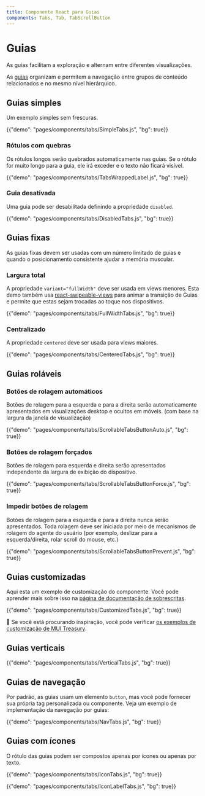 ```yaml
---
title: Componente React para Guias
components: Tabs, Tab, TabScrollButton
---
```


# Guias

<p class="description">As guias facilitam a exploração e alternam entre diferentes visualizações.</p>

As [guias](https://material.io/design/components/tabs.html) organizam e permitem a navegação entre grupos de conteúdo relacionados e no mesmo nível hierárquico.

## Guias simples

Um exemplo simples sem frescuras.

{{"demo": "pages/components/tabs/SimpleTabs.js", "bg": true}}

### Rótulos com quebras

Os rótulos longos serão quebrados automaticamente nas guias. Se o rótulo for muito longo para a guia, ele irá exceder e o texto não ficará visível.

{{"demo": "pages/components/tabs/TabsWrappedLabel.js", "bg": true}}

### Guia desativada

Uma guia pode ser desabilitada definindo a propriedade `disabled`.

{{"demo": "pages/components/tabs/DisabledTabs.js", "bg": true}}

## Guias fixas

As guias fixas devem ser usadas com um número limitado de guias e quando o posicionamento consistente ajudar a memória muscular.

### Largura total

A propriedade `variant="fullWidth"` deve ser usada em views menores. Esta demo também usa [react-swipeable-views](https://github.com/oliviertassinari/react-swipeable-views) para animar a transição de Guias e permite que estas sejam trocadas ao toque nos dispositivos.

{{"demo": "pages/components/tabs/FullWidthTabs.js", "bg": true}}

### Centralizado

A propriedade `centered` deve ser usada para views maiores.

{{"demo": "pages/components/tabs/CenteredTabs.js", "bg": true}}

## Guias roláveis

### Botões de rolagem automáticos

Botões de rolagem para a esquerda e para a direita serão automaticamente apresentados em visualizações desktop e ocultos em móveis. (com base na largura da janela de visualização)

{{"demo": "pages/components/tabs/ScrollableTabsButtonAuto.js", "bg": true}}

### Botões de rolagem forçados

Botões de rolagem para esquerda e direita serão apresentados independente da largura de exibição do dispositivo.

{{"demo": "pages/components/tabs/ScrollableTabsButtonForce.js", "bg": true}}

### Impedir botões de rolagem

Botões de rolagem para a esquerda e para a direita nunca serão apresentados. Toda rolagem deve ser iniciada por meio de mecanismos de rolagem do agente do usuário (por exemplo, deslizar para a esquerda/direita, rolar scroll do mouse, etc.)

{{"demo": "pages/components/tabs/ScrollableTabsButtonPrevent.js", "bg": true}}

## Guias customizadas

Aqui esta um exemplo de customização do componente. Você pode aprender mais sobre isso na [página de documentação de sobrescritas](/customization/components/).

{{"demo": "pages/components/tabs/CustomizedTabs.js", "bg": true}}

👑 Se você está procurando inspiração, você pode verificar [os exemplos de customização de MUI Treasury](https://deprecate.mui-treasury.com/components/tabs).

## Guias verticais

{{"demo": "pages/components/tabs/VerticalTabs.js", "bg": true}}

## Guias de navegação

Por padrão, as guias usam um elemento `button`, mas você pode fornecer sua própria tag personalizada ou componente. Veja um exemplo de implementação da navegação por guias:

{{"demo": "pages/components/tabs/NavTabs.js", "bg": true}}

## Guias com ícones

O rótulo das guias podem ser compostos apenas por ícones ou apenas por texto.

{{"demo": "pages/components/tabs/IconTabs.js", "bg": true}}

{{"demo": "pages/components/tabs/IconLabelTabs.js", "bg": true}}
